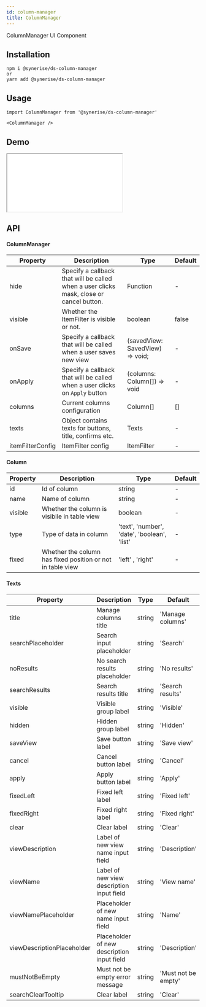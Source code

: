 ```yaml
---
id: column-manager
title: ColumnManager
---
```


ColumnManager UI Component

## Installation

```
npm i @synerise/ds-column-manager
or
yarn add @synerise/ds-column-manager
```

## Usage

```
import ColumnManager from '@synerise/ds-column-manager'

<ColumnManager />

```

## Demo

<iframe src="/storybook-static/iframe.html?id=components-column-manager--default"></iframe>

## API

#### ColumnManager

| Property         | Description                                                                             | Type                            | Default |
| ---------------- | --------------------------------------------------------------------------------------- | ------------------------------- | ------- |
| hide             | Specify a callback that will be called when a user clicks mask, close or cancel button. | Function                        | -       |
| visible          | Whether the ItemFilter is visible or not.                                               | boolean                         | false   |
| onSave           | Specify a callback that will be called when a user saves new view                       | (savedView: SavedView) => void; | -       |
| onApply          | Specify a callback that will be called when a user clicks on `Apply` button             | (columns: Column[]) => void     | -       |
| columns          | Current columns configuration                                                           | Column[]                        | []      |
| texts            | Object contains texts for buttons, title, confirms etc.                                 | Texts                           | -       |
| itemFilterConfig | ItemFilter config                                                                       | ItemFilter                      | -       |

#### Column

| Property | Description                                                | Type                                        | Default |
| -------- | ---------------------------------------------------------- | ------------------------------------------- | ------- |
| id       | Id of column                                               | string                                      | -       |
| name     | Name of column                                             | string                                      | -       |
| visible  | Whether the column is visibile in table view               | boolean                                     | -       |
| type     | Type of data in column                                     | 'text', 'number', 'date', 'boolean', 'list' | -       |
| fixed    | Whether the column has fixed position or not in table view | 'left' , 'right'                            | -       |

#### Texts

| Property                   | Description                                | Type   | Default             |
| -------------------------- | ------------------------------------------ | ------ | ------------------- |
| title                      | Manage columns title                       | string | 'Manage columns'    |
| searchPlaceholder          | Search input placeholder                   | string | 'Search'            |
| noResults                  | No search results placeholder              | string | 'No results'        |
| searchResults              | Search results title                       | string | 'Search results'    |
| visible                    | Visible group label                        | string | 'Visible'           |
| hidden                     | Hidden group label                         | string | 'Hidden'            |
| saveView                   | Save button label                          | string | 'Save view'         |
| cancel                     | Cancel button label                        | string | 'Cancel'            |
| apply                      | Apply button label                         | string | 'Apply'             |
| fixedLeft                  | Fixed left label                           | string | 'Fixed left'        |
| fixedRight                 | Fixed right label                          | string | 'Fixed right'       |
| clear                      | Clear label                                | string | 'Clear'             |
| viewDescription            | Label of new view name input field         | string | 'Description'       |
| viewName                   | Label of new view description input field  | string | 'View name'         |
| viewNamePlaceholder        | Placeholder of new name input field        | string | 'Name'              |
| viewDescriptionPlaceholder | Placeholder of new description input field | string | 'Description'       |
| mustNotBeEmpty             | Must not be empty error message            | string | 'Must not be empty' |
| searchClearTooltip         | Clear label                                | string | 'Clear'             |

